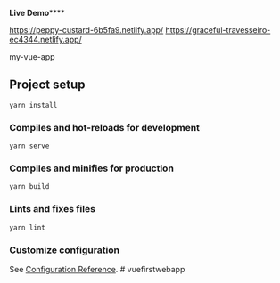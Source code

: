 
**Live Demo******


https://peppy-custard-6b5fa9.netlify.app/
https://graceful-travesseiro-ec4344.netlify.app/

 my-vue-app

## Project setup
```
yarn install
```

### Compiles and hot-reloads for development
```
yarn serve
```

### Compiles and minifies for production
```
yarn build
```

### Lints and fixes files
```
yarn lint
```

### Customize configuration
See [Configuration Reference](https://cli.vuejs.org/config/).
#   v u e f i r s t w e b a p p 
 
 
